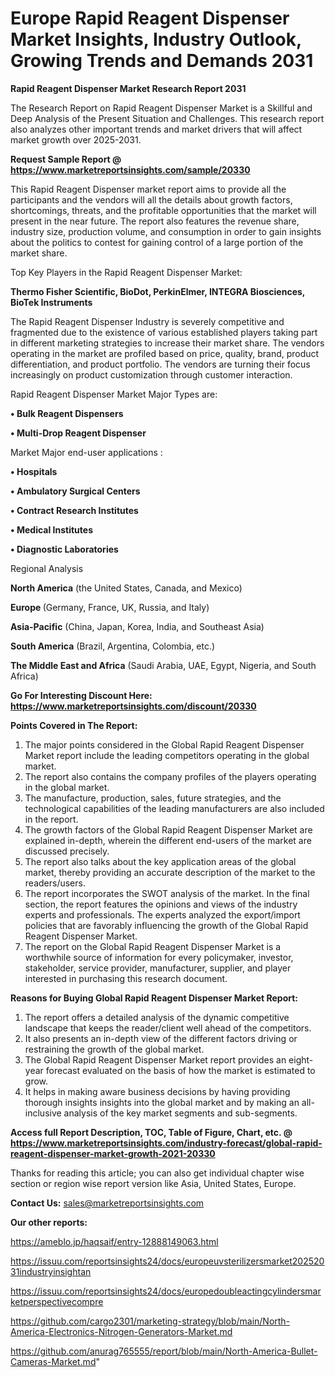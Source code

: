 # Europe Rapid Reagent Dispenser Market Insights, Industry Outlook, Growing Trends and Demands 2031

<strong>Rapid Reagent Dispenser Market Research Report 2031</strong>

The Research Report on Rapid Reagent Dispenser Market is a Skillful and Deep Analysis of the Present Situation and Challenges. This research report also analyzes other important trends and market drivers that will affect market growth over 2025-2031.

<strong>Request Sample Report @ <a href=https://www.marketreportsinsights.com/sample/20330>https://www.marketreportsinsights.com/sample/20330</a></strong>

This Rapid Reagent Dispenser market report aims to provide all the participants and the vendors will all the details about growth factors, shortcomings, threats, and the profitable opportunities that the market will present in the near future. The report also features the revenue share, industry size, production volume, and consumption in order to gain insights about the politics to contest for gaining control of a large portion of the market share.

Top Key Players in the Rapid Reagent Dispenser Market:

<strong>Thermo Fisher Scientific, BioDot, PerkinElmer, INTEGRA Biosciences, BioTek Instruments</strong>

The Rapid Reagent Dispenser Industry is severely competitive and fragmented due to the existence of various established players taking part in different marketing strategies to increase their market share. The vendors operating in the market are profiled based on price, quality, brand, product differentiation, and product portfolio. The vendors are turning their focus increasingly on product customization through customer interaction.

Rapid Reagent Dispenser Market Major Types are:

<strong>• Bulk Reagent Dispensers

• Multi-Drop Reagent Dispenser</strong>

Market Major end-user applications :

<strong>• Hospitals

• Ambulatory Surgical Centers

• Contract Research Institutes

• Medical Institutes

• Diagnostic Laboratories</strong>

Regional Analysis

</u><strong><b>North America</b></strong> (the United States, Canada, and Mexico)

<strong><b>Europe </b></strong>(Germany, France, UK, Russia, and Italy)

<strong><b>Asia-Pacific</b></strong> (China, Japan, Korea, India, and Southeast Asia)

<strong><b>South America</b></strong> (Brazil, Argentina, Colombia, etc.)

<strong><b>The Middle East and Africa</b></strong> (Saudi Arabia, UAE, Egypt, Nigeria, and South Africa)

<strong>Go For Interesting Discount Here: <a href=https://www.marketreportsinsights.com/discount/20330>https://www.marketreportsinsights.com/discount/20330</a></strong>

<strong>Points Covered in The Report:</strong>
<ol>
  <li>The major points considered in the Global Rapid Reagent Dispenser Market report include the leading competitors operating in the global market.</li>
  <li>The report also contains the company profiles of the players operating in the global market.</li>
  <li>The manufacture, production, sales, future strategies, and the technological capabilities of the leading manufacturers are also included in the report.</li>
  <li>The growth factors of the Global Rapid Reagent Dispenser Market are explained in-depth, wherein the different end-users of the market are discussed precisely.</li>
  <li>The report also talks about the key application areas of the global market, thereby providing an accurate description of the market to the readers/users.</li>
  <li>The report incorporates the SWOT analysis of the market. In the final section, the report features the opinions and views of the industry experts and professionals. The experts analyzed the export/import policies that are favorably influencing the growth of the Global Rapid Reagent Dispenser Market.</li>
  <li>The report on the Global Rapid Reagent Dispenser Market is a worthwhile source of information for every policymaker, investor, stakeholder, service provider, manufacturer, supplier, and player interested in purchasing this research document.</li>
</ol>
<strong>Reasons for Buying Global Rapid Reagent Dispenser Market Report:</strong>

<ol>
  <li>The report offers a detailed analysis of the dynamic competitive landscape that keeps the reader/client well ahead of the competitors.</li>
  <li>It also presents an in-depth view of the different factors driving or restraining the growth of the global market.</li>
  <li>The Global Rapid Reagent Dispenser Market report provides an eight-year forecast evaluated on the basis of how the market is estimated to grow.</li>
  <li>It helps in making aware business decisions by having providing thorough insights insights into the global market and by making an all-inclusive analysis of the key market segments and sub-segments.</li>
</ol>
<strong>Access full Report Description, TOC, Table of Figure, Chart, etc. @ <a href=https://www.marketreportsinsights.com/industry-forecast/global-rapid-reagent-dispenser-market-growth-2021-20330>https://www.marketreportsinsights.com/industry-forecast/global-rapid-reagent-dispenser-market-growth-2021-20330</a></strong>


Thanks for reading this article; you can also get individual chapter wise section or region wise report version like Asia, United States, Europe.

<strong>Contact Us:</strong>
sales@marketreportsinsights.com

<strong>Our other reports:</strong>

<a href=https://ameblo.jp/haqsaif/entry-12888149063.html>https://ameblo.jp/haqsaif/entry-12888149063.html</a>

<a href=https://issuu.com/reportsinsights24/docs/europeuvsterilizersmarket20252031industryinsightan>https://issuu.com/reportsinsights24/docs/europeuvsterilizersmarket20252031industryinsightan</a>

<a href=https://issuu.com/reportsinsights24/docs/europedoubleactingcylindersmarketperspectivecompre>https://issuu.com/reportsinsights24/docs/europedoubleactingcylindersmarketperspectivecompre</a>

<a href=https://github.com/cargo2301/marketing-strategy/blob/main/North-America-Electronics-Nitrogen-Generators-Market.md>https://github.com/cargo2301/marketing-strategy/blob/main/North-America-Electronics-Nitrogen-Generators-Market.md</a>

<a href=https://github.com/anurag765555/report/blob/main/North-America-Bullet-Cameras-Market.md>https://github.com/anurag765555/report/blob/main/North-America-Bullet-Cameras-Market.md</a>"
